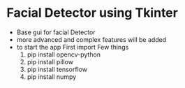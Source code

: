 # Facial Detector using Tkinter

*  Base gui for facial Detector
* more advanced and complex features will be added 
* to start the app First import Few things  
    1. pip install opencv-python
    2. pip install pillow
    3. pip install tensorflow
    4. pip install numpy
